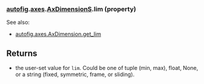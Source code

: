 ### [autofig](autofig.md).[axes](autofig.axes.md).[AxDimensionS](autofig.axes.AxDimensionS.md).lim (property)




See also:

* [autofig.axes.AxDimension.get_lim](autofig.axes.AxDimension.get_lim.md)

Returns
---------
* the user-set value for `lim`.  Could be one of tuple (min, max), float,
    None, or a string (fixed, symmetric, frame, or sliding).

